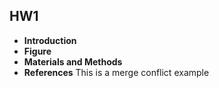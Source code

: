 ## HW1
- **Introduction**
- **Figure**
- **Materials and Methods**
- **References**
This is a merge conflict example
